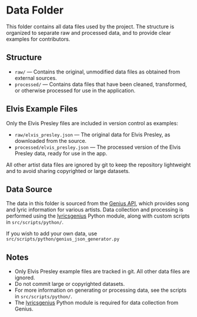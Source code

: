 # Data Folder

This folder contains all data files used by the project. The structure is organized to separate raw and processed data, and to provide clear examples for contributors.

## Structure

- `raw/` — Contains the original, unmodified data files as obtained from external sources.
- `processed/` — Contains data files that have been cleaned, transformed, or otherwise processed for use in the application.

## Elvis Example Files

Only the Elvis Presley files are included in version control as examples:

- `raw/elvis_presley.json` — The original data for Elvis Presley, as downloaded from the source.
- `processed/elvis_presley.json` — The processed version of the Elvis Presley data, ready for use in the app.

All other artist data files are ignored by git to keep the repository lightweight and to avoid sharing copyrighted or large datasets.

## Data Source

The data in this folder is sourced from the [Genius API](https://docs.genius.com/), which provides song and lyric information for various artists. Data collection and processing is performed using the [lyricsgenius](https://github.com/johnwmillr/LyricsGenius) Python module, along with custom scripts in `src/scripts/python/`.

If you wish to add your own data, use `src/scripts/python/genius_json_generator.py`

## Notes

- Only Elvis Presley example files are tracked in git. All other data files are ignored.
- Do not commit large or copyrighted datasets.
- For more information on generating or processing data, see the scripts in `src/scripts/python/`.
- The [lyricsgenius](https://github.com/johnwmillr/LyricsGenius) Python module is required for data collection from Genius.
